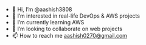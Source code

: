 - 👋 Hi, I’m @aashish3808
- 👀 I’m interested in real-life DevOps & AWS projects
- 🌱 I’m currently learning AWS
- 💞️ I’m looking to collaborate on web projects
- 📫 How to reach me aashish0270@gmail.com

<!---
aashish3808/aashish3808 is a ✨ special ✨ repository because its `README.md` (this file) appears on your GitHub profile.
You can click the Preview link to take a look at your changes.
--->

